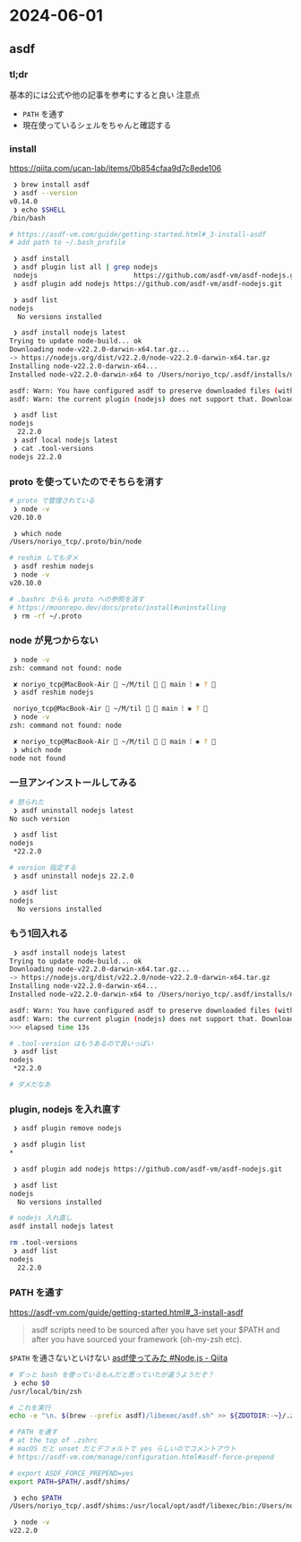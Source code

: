 # 2024-06-01
## asdf
### tl;dr
基本的には公式や他の記事を参考にすると良い
注意点
- `PATH` を通す
- 現在使っているシェルをちゃんと確認する

### install
https://qiita.com/ucan-lab/items/0b854cfaa9d7c8ede106

```sh
 ❯ brew install asdf
 ❯ asdf --version
v0.14.0
 ❯ echo $SHELL
/bin/bash

# https://asdf-vm.com/guide/getting-started.html#_3-install-asdf
# add path to ~/.bash_profile
```

```sh
 ❯ asdf install
 ❯ asdf plugin list all | grep nodejs
 nodejs                        https://github.com/asdf-vm/asdf-nodejs.git
 ❯ asdf plugin add nodejs https://github.com/asdf-vm/asdf-nodejs.git

 ❯ asdf list
nodejs
  No versions installed

 ❯ asdf install nodejs latest
Trying to update node-build... ok
Downloading node-v22.2.0-darwin-x64.tar.gz...
-> https://nodejs.org/dist/v22.2.0/node-v22.2.0-darwin-x64.tar.gz
Installing node-v22.2.0-darwin-x64...
Installed node-v22.2.0-darwin-x64 to /Users/noriyo_tcp/.asdf/installs/nodejs/22.2.0

asdf: Warn: You have configured asdf to preserve downloaded files (with always_keep_download=yes or --keep-download). But
asdf: Warn: the current plugin (nodejs) does not support that. Downloaded files will not be preserved.

 ❯ asdf list
nodejs
  22.2.0
 ❯ asdf local nodejs latest
 ❯ cat .tool-versions
nodejs 22.2.0
```

### proto を使っていたのでそちらを消す
```sh
# proto で管理されている
 ❯ node -v
v20.10.0

 ❯ which node
/Users/noriyo_tcp/.proto/bin/node

# reshim してもダメ
 ❯ asdf reshim nodejs
 ❯ node -v
v20.10.0

# .bashrc からも proto への参照を消す
# https://moonrepo.dev/docs/proto/install#uninstalling
 ❯ rm -rf ~/.proto
```

### node が見つからない

```sh
 ❯ node -v
zsh: command not found: node

 ✘ noriyo_tcp@MacBook-Air  ~/M/til   main ⁝ ✱ ? 
 ❯ asdf reshim nodejs

 noriyo_tcp@MacBook-Air  ~/M/til   main ⁝ ✱ ? 
 ❯ node -v
zsh: command not found: node

 ✘ noriyo_tcp@MacBook-Air  ~/M/til   main ⁝ ✱ ? 
 ❯ which node
node not found
```

### 一旦アンインストールしてみる

```sh
# 怒られた
 ❯ asdf uninstall nodejs latest
No such version

 ❯ asdf list
nodejs
 *22.2.0

# version 指定する
 ❯ asdf uninstall nodejs 22.2.0

 ❯ asdf list
nodejs
  No versions installed
```

### もう1回入れる

```sh
 ❯ asdf install nodejs latest
Trying to update node-build... ok
Downloading node-v22.2.0-darwin-x64.tar.gz...
-> https://nodejs.org/dist/v22.2.0/node-v22.2.0-darwin-x64.tar.gz
Installing node-v22.2.0-darwin-x64...
Installed node-v22.2.0-darwin-x64 to /Users/noriyo_tcp/.asdf/installs/nodejs/22.2.0

asdf: Warn: You have configured asdf to preserve downloaded files (with always_keep_download=yes or --keep-download). But
asdf: Warn: the current plugin (nodejs) does not support that. Downloaded files will not be preserved.
>>> elapsed time 13s

# .tool-version はもうあるので良いっぽい
 ❯ asdf list
nodejs
 *22.2.0

# ダメだなあ
```

### plugin, nodejs を入れ直す

```sh
 ❯ asdf plugin remove nodejs

 ❯ asdf plugin list
*

 ❯ asdf plugin add nodejs https://github.com/asdf-vm/asdf-nodejs.git

 ❯ asdf list
nodejs
  No versions installed

# nodejs 入れ直し
asdf install nodejs latest

rm .tool-versions
 ❯ asdf list
nodejs
  22.2.0
```

### PATH を通す
https://asdf-vm.com/guide/getting-started.html#_3-install-asdf

> asdf scripts need to be sourced after you have set your $PATH and after you have sourced your framework (oh-my-zsh etc).

`$PATH` を通さないといけない [asdf使ってみた #Node.js - Qiita](https://qiita.com/a-lucky/items/d3247aa2305fbeda6168#%E8%A9%B0%E3%81%BE%E3%81%A3%E3%81%9F)

```sh
# ずっと bash を使っているもんだと思っていたが違うようだぞ？
 ❯ echo $0
/usr/local/bin/zsh

# これを実行
echo -e "\n. $(brew --prefix asdf)/libexec/asdf.sh" >> ${ZDOTDIR:-~}/.zshrc

# PATH を通す
# at the top of .zshrc
# macOS だと unset だとデフォルトで yes らしいのでコメントアウト
# https://asdf-vm.com/manage/configuration.html#asdf-force-prepend

# export ASDF_FORCE_PREPEND=yes
export PATH=$PATH/.asdf/shims/

 ❯ echo $PATH
/Users/noriyo_tcp/.asdf/shims:/usr/local/opt/asdf/libexec/bin:/Users/noriyo_tcp/.rbenv/shims:/Users/noriyo_tcp/.rbenv/shims:/usr/local/bin:/usr/local/sbin:/usr/bin:/bin:/usr/sbin:/sbin:/Applications/iTerm.app/Contents/Resources/utilities:/Users/noriyo_tcp/.docker/bin:/Users/noriyo_tcp/bin:/bin/.asdf/shims/:/Users/noriyo_tcp/.docker/bin:/Users/noriyo_tcp/bin:/bin

 ❯ node -v
v22.2.0
```

